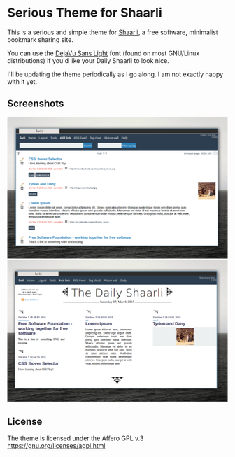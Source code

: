 # Serious Theme for Shaarli

This is a serious and simple theme for [Shaarli](https://github.com/shaarli/Shaarli), a free software, minimalist bookmark sharing site.

You can use the [DejaVu Sans Light](http://dejavu-fonts.org/wiki/Main_Page) font (found on most GNU/Linux distributions) if you'd like your Daily Shaarli to look nice.

I'll be updating the theme periodically as I go along. I am not exactly happy with it yet.

## Screenshots

![main page](scrot.png)
![daily shaarli](scrot_daily.png)

## License
The theme is licensed under the Affero GPL v.3
<https://gnu.org/licenses/agpl.html>

